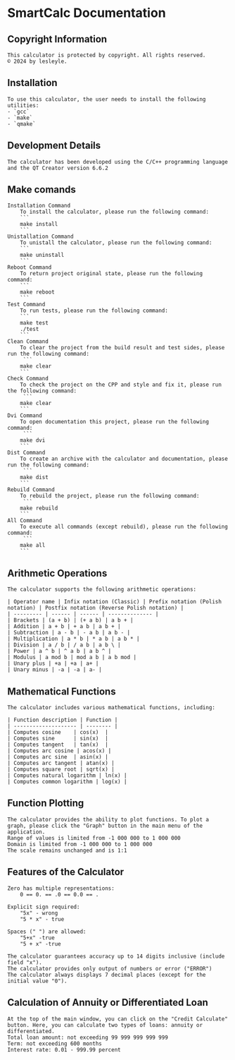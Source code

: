 # SmartCalc Documentation

## Copyright Information
    This calculator is protected by copyright. All rights reserved.
    © 2024 by lesleyle.

## Installation
    To use this calculator, the user needs to install the following utilities:
    - `gcc`
    - `make`
    - `qmake`

## Development Details
    The calculator has been developed using the C/C++ programming language and the QT Creator version 6.6.2

## Make comands
    Installation Command
        To install the calculator, please run the following command:
        ```
        make install
        ```
    Unistallation Command
        To unistall the calculator, please run the following command:
        ```
        make uninstall
        ```
    Reboot Command
        To return project original state, please run the following command:
        ```
        make reboot
        ```
    Test Command
        To run tests, please run the following command:
        ```
        make test
        ./test
        ```
    Clean Command
        To clear the project from the build result and test sides, please run the following command:
         ```
        make clear
        ```
    Check Command
        To check the project on the CPP and style and fix it, please run the following command:
         ```
        make clear
        ```
    Dvi Command
        To open documentation this project, please run the following command:
         ```
        make dvi
        ```
    Dist Command
        To create an archive with the calculator and documentation, please run the following command:
         ```
        make dist
        ```
    Rebuild Command
        To rebuild the project, please run the following command:
         ```
        make rebuild
        ```
    All Command
        To execute all commands (except rebuild), please run the following command:
         ```
        make all
        ```


## Arithmetic Operations
    The calculator supports the following arithmetic operations:

    | Operator name | Infix notation (Classic) | Prefix notation (Polish notation) | Postfix notation (Reverse Polish notation) |
    | --------- | ------ | ------ | -------------- |
    | Brackets | (a + b) | (+ a b) | a b + |
    | Addition | a + b | + a b | a b + |
    | Subtraction | a - b | - a b | a b - |
    | Multiplication | a * b | * a b | a b * |
    | Division | a / b | / a b | a b \ |
    | Power | a ^ b | ^ a b | a b ^ |
    | Modulus | a mod b | mod a b | a b mod |
    | Unary plus | +a | +a | a+ |
    | Unary minus | -a | -a | a- |


## Mathematical Functions
    The calculator includes various mathematical functions, including:
    
    | Function description | Function |
    | -------------------- | -------- |
    | Computes cosine    | cos(x)  |
    | Computes sine      | sin(x)  |
    | Computes tangent   | tan(x)  |
    | Computes arc cosine | acos(x) |
    | Computes arc sine  | asin(x) |
    | Computes arc tangent | atan(x) |
    | Computes square root | sqrt(x) |
    | Computes natural logarithm | ln(x) |
    | Computes common logarithm | log(x) |


## Function Plotting
    The calculator provides the ability to plot functions. To plot a graph, please click the "Graph" button in the main menu of the application.
    Range of values is limited from -1 000 000 to 1 000 000
    Domain is limited from -1 000 000 to 1 000 000
    The scale remains unchanged and is 1:1

## Features of the Calculator
    Zero has multiple representations:
        0 == 0. == .0 == 0.0 == .

    Explicit sign required:
        "5x" - wrong
        "5 * x" - true

    Spaces (" ") are allowed:
        "5+x" -true
        "5 + x" -true

    The calculator guarantees accuracy up to 14 digits inclusive (include field "x").
    The calculator provides only output of numbers or error ("ERROR")
    The calculator always displays 7 decimal places (except for the initial value "0").

## Calculation of Annuity or Differentiated Loan
    At the top of the main window, you can click on the "Credit Calculate" button. Here, you can calculate two types of loans: annuity or differentiated.
    Total loan amount: not exceeding 99 999 999 999 999
    Term: not exceeding 600 months
    Interest rate: 0.01 - 999.99 percent

        
